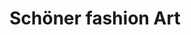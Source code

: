 ---
title: "Schöner fashion Art"
url: /buchholz-in-der-nordheide/schoener-fashion-art/
shop: Kleidung
---